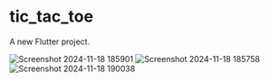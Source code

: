 # tic_tac_toe

A new Flutter project.

 
 ![Screenshot 2024-11-18 185901](https://github.com/user-attachments/assets/a6b32e68-f2ad-493c-9f68-dd4817236a04)
![Screenshot 2024-11-18 185758](https://github.com/user-attachments/assets/bc9f6ac9-70c1-4fcf-8ef3-a49af44d80dc)
![Screenshot 2024-11-18 190038](https://github.com/user-attachments/assets/230d8060-9b29-4202-8a77-ae7d098b8f05)
